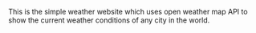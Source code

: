 This is the simple weather website which uses open weather map API to show the current weather conditions of any city in the world. 
